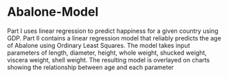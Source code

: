# Abalone-Model
Part I uses linear regression to predict happiness for a given country using GDP.
Part II contains a linear regression model that reliably predicts the age of Abalone using Ordinary Least Squares.
The model takes input parameters of length, diameter, height, whole weight, shucked weight, viscera weight, shell weight.
The resulting model is overlayed on charts showing the relationship between age and each parameter
